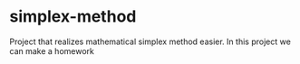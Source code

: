 # simplex-method
Project that realizes mathematical simplex method easier.
In this project we can make a homework 

